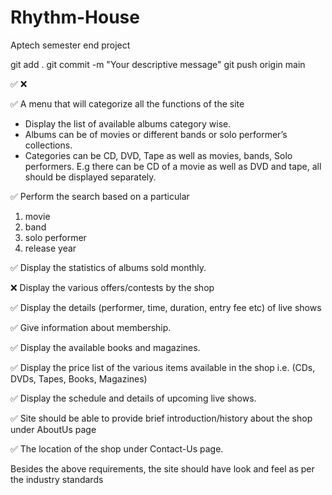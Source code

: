 # Rhythm-House
Aptech semester end project 

git add .
git commit -m "Your descriptive message"
git push origin main



✅ 
❌
<!-- Requirements -->
✅ A menu that will categorize all the functions of the site

<!-- ????????? -->
- Display the list of available albums category wise.
- Albums can be of movies or different bands or solo performer’s collections.
- Categories can be CD, DVD, Tape as well as movies, bands, Solo performers. E.g there can be CD of a movie as well as DVD and tape, all should be displayed separately.
 
✅ Perform the search based on a particular
1. movie
2. band
3. solo performer
4. release year

✅ Display the statistics of albums sold monthly.

❌ Display the various offers/contests by the shop

✅ Display the details (performer, time, duration, entry fee etc) of live shows

✅ Give information about membership.

✅ Display the available books and magazines.

✅ Display the price list of the various items available in the shop i.e. (CDs, DVDs, Tapes, Books, Magazines)

✅ Display the schedule and details of upcoming live shows.

✅ Site should be able to provide brief introduction/history about the shop under AboutUs page

✅ The location of the shop under Contact-Us page.

Besides the above requirements, the site should have look and feel as per the industry standards
